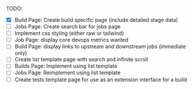 TODO:
- [X] Build Page: Create build specific page (include detailed stage data)
- [ ] Jobs Page: Create search bar for jobs page
- [ ] Implement css styling (either raw or tailwind)
- [ ] Job Page: display core devops metrics wanted 
- [ ] Build Page: display links to upstream and downstream jobs (immediate only)
- [ ] Create list template page with search and infinite scroll 
- [ ] Builds Page: Implement using list template
- [ ] Jobs Page: Reimplement using list template
- [ ] Create tests template page for use as an extension interface for a build